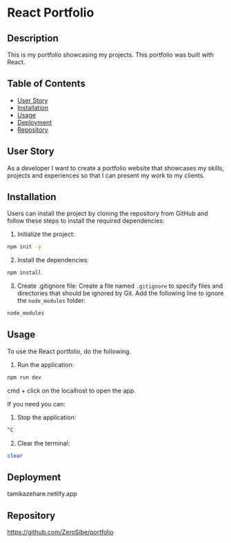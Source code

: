 # React Portfolio

## Description

This is my portfolio showcasing my projects.
This portfolio was built with React.

## Table of Contents

- [User Story](#user-story)
- [Installation](#installation)
- [Usage](#usage)
- [Deployment](#deployment)
- [Repository](#repository)

## User Story

As a developer I want to create a portfolio website that showcases my skills, projects and experiences so that I can present my work to my clients.

## Installation

Users can install the project by cloning the repository from GitHub and follow these steps to install the required dependencies:

1. Initialize the project:

```bash
npm init -y
```

2. Install the dependencies:

```bash
npm install
```

3. Create .gitignore file:
   Create a file named `.gitignore` to specify files and directories that should be ignored by Git. Add the following line to ignore the `node_modules` folder:

```bash
node_modules
```

## Usage

To use the React portfolio, do the following.

1. Run the application:

```bash
npm run dev
```

cmd + click on the localhost to open the app.

If you need you can:

1. Stop the application:

```bash
^C
```

2. Clear the terminal:

```bash
clear
```

## Deployment

tamikazehare.netlify.app

## Repository

https://github.com/ZeroSibe/portfolio
